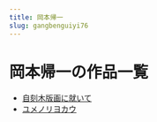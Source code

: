 ```yaml
---
title: 岡本帰一
slug: gangbenguiyi76
---
```


# 岡本帰一の作品一覧

- [自刻木版画に就いて](zikemubanhuanijiuite1f)
- [ユメノリヨカウ](yumenoriyokau12)
